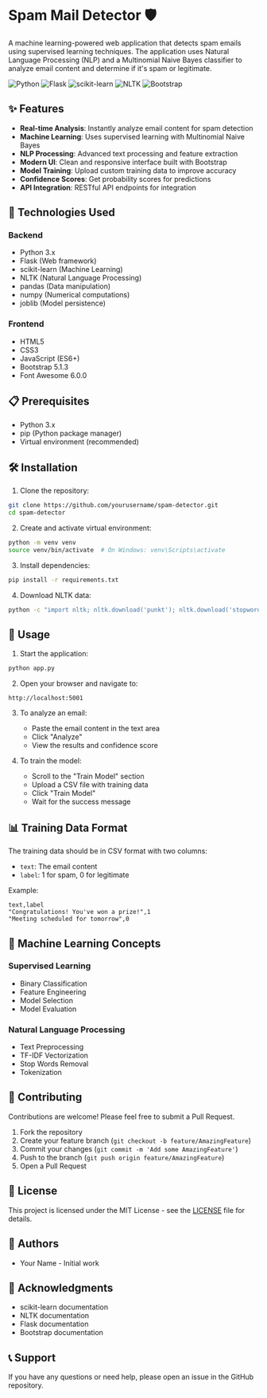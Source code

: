 # Spam Mail Detector 🛡️

A machine learning-powered web application that detects spam emails using supervised learning techniques. The application uses Natural Language Processing (NLP) and a Multinomial Naive Bayes classifier to analyze email content and determine if it's spam or legitimate.

![Python](https://img.shields.io/badge/Python-3.x-blue)
![Flask](https://img.shields.io/badge/Flask-2.3.0-green)
![scikit-learn](https://img.shields.io/badge/scikit--learn-1.3.0-orange)
![NLTK](https://img.shields.io/badge/NLTK-3.8.0-yellow)
![Bootstrap](https://img.shields.io/badge/Bootstrap-5.1.3-purple)

## ✨ Features

- **Real-time Analysis**: Instantly analyze email content for spam detection
- **Machine Learning**: Uses supervised learning with Multinomial Naive Bayes
- **NLP Processing**: Advanced text processing and feature extraction
- **Modern UI**: Clean and responsive interface built with Bootstrap
- **Model Training**: Upload custom training data to improve accuracy
- **Confidence Scores**: Get probability scores for predictions
- **API Integration**: RESTful API endpoints for integration

## 🚀 Technologies Used

### Backend
- Python 3.x
- Flask (Web framework)
- scikit-learn (Machine Learning)
- NLTK (Natural Language Processing)
- pandas (Data manipulation)
- numpy (Numerical computations)
- joblib (Model persistence)

### Frontend
- HTML5
- CSS3
- JavaScript (ES6+)
- Bootstrap 5.1.3
- Font Awesome 6.0.0

## 📋 Prerequisites

- Python 3.x
- pip (Python package manager)
- Virtual environment (recommended)

## 🛠️ Installation

1. Clone the repository:
```bash
git clone https://github.com/yourusername/spam-detector.git
cd spam-detector
```

2. Create and activate virtual environment:
```bash
python -m venv venv
source venv/bin/activate  # On Windows: venv\Scripts\activate
```

3. Install dependencies:
```bash
pip install -r requirements.txt
```

4. Download NLTK data:
```bash
python -c "import nltk; nltk.download('punkt'); nltk.download('stopwords'); nltk.download('punkt_tab'); nltk.download('averaged_perceptron_tagger')"
```

## 🚀 Usage

1. Start the application:
```bash
python app.py
```

2. Open your browser and navigate to:
```
http://localhost:5001
```

3. To analyze an email:
   - Paste the email content in the text area
   - Click "Analyze"
   - View the results and confidence score

4. To train the model:
   - Scroll to the "Train Model" section
   - Upload a CSV file with training data
   - Click "Train Model"
   - Wait for the success message

## 📊 Training Data Format

The training data should be in CSV format with two columns:
- `text`: The email content
- `label`: 1 for spam, 0 for legitimate

Example:
```csv
text,label
"Congratulations! You've won a prize!",1
"Meeting scheduled for tomorrow",0
```

## 🧠 Machine Learning Concepts

### Supervised Learning
- Binary Classification
- Feature Engineering
- Model Selection
- Model Evaluation

### Natural Language Processing
- Text Preprocessing
- TF-IDF Vectorization
- Stop Words Removal
- Tokenization

## 🤝 Contributing

Contributions are welcome! Please feel free to submit a Pull Request.

1. Fork the repository
2. Create your feature branch (`git checkout -b feature/AmazingFeature`)
3. Commit your changes (`git commit -m 'Add some AmazingFeature'`)
4. Push to the branch (`git push origin feature/AmazingFeature`)
5. Open a Pull Request

## 📝 License

This project is licensed under the MIT License - see the [LICENSE](LICENSE) file for details.

## 👥 Authors

- Your Name - Initial work

## 🙏 Acknowledgments

- scikit-learn documentation
- NLTK documentation
- Flask documentation
- Bootstrap documentation

## 📞 Support

If you have any questions or need help, please open an issue in the GitHub repository. 